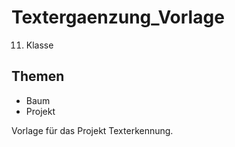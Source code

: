 # Textergaenzung_Vorlage

11. Klasse

## Themen
* Baum
* Projekt

Vorlage für das Projekt Texterkennung.
